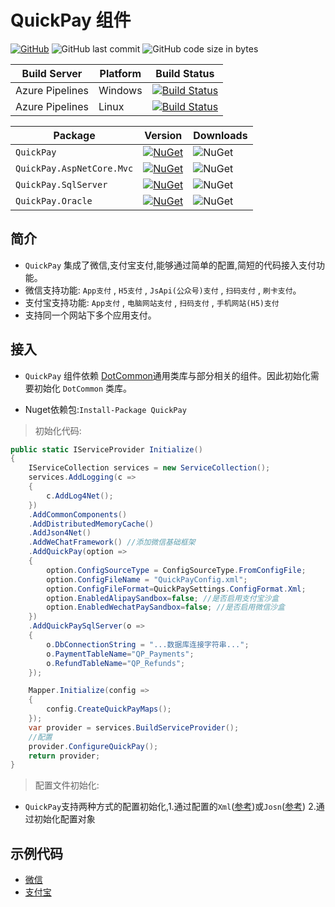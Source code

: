 # QuickPay 组件

[![GitHub](https://img.shields.io/github/license/mashape/apistatus.svg)](https://github.com/cocosip/QuickPay/blob/master/LICENSE) ![GitHub last commit](https://img.shields.io/github/last-commit/cocosip/QuickPay.svg) ![GitHub code size in bytes](https://img.shields.io/github/languages/code-size/cocosip/QuickPay.svg)

| Build Server | Platform | Build Status |
| ------------ | -------- | ------------ |
| Azure Pipelines| Windows |[![Build Status](https://dev.azure.com/cocosip/QuickPay/_apis/build/status/cocosip.QuickPay?branchName=master&jobName=Windows)](https://dev.azure.com/cocosip/QuickPay/_build/latest?definitionId=8&branchName=master)|
| Azure Pipelines| Linux |[![Build Status](https://dev.azure.com/cocosip/QuickPay/_apis/build/status/cocosip.QuickPay?branchName=master&jobName=Linux)](https://dev.azure.com/cocosip/QuickPay/_build/latest?definitionId=8&branchName=master)|

| Package  | Version | Downloads|
| -------- | ------- | -------- |
| `QuickPay` | [![NuGet](https://img.shields.io/nuget/v/QuickPay.svg)](https://www.nuget.org/packages/QuickPay) |![NuGet](https://img.shields.io/nuget/dt/QuickPay.svg)|
| `QuickPay.AspNetCore.Mvc` | [![NuGet](https://img.shields.io/nuget/v/QuickPay.AspNetCore.Mvc.svg)](https://www.nuget.org/packages/QuickPay.AspNetCore.Mvc) |![NuGet](https://img.shields.io/nuget/dt/QuickPay.AspNetCore.Mvc.svg)|
| `QuickPay.SqlServer` | [![NuGet](https://img.shields.io/nuget/v/QuickPay.SqlServer.svg)](https://www.nuget.org/packages/QuickPay.SqlServer) |![NuGet](https://img.shields.io/nuget/dt/QuickPay.SqlServer.svg)|
`QuickPay.Oracle` | [![NuGet](https://img.shields.io/nuget/v/QuickPay.Oracle.svg)](https://www.nuget.org/packages/QuickPay.Oracle) |![NuGet](https://img.shields.io/nuget/dt/QuickPay.Oracle.svg)|

## 简介

- `QuickPay` 集成了微信,支付宝支付,能够通过简单的配置,简短的代码接入支付功能。
- 微信支持功能: `App支付` , `H5支付` , `JsApi(公众号)支付` , `扫码支付` , `刷卡支付`。
- 支付宝支持功能: `App支付` , `电脑网站支付` , `扫码支付` , `手机网站(H5)支付`
- 支持同一个网站下多个应用支付。

## 接入

- `QuickPay` 组件依赖 [DotCommon](https://github.com/cocosip/DotCommon)通用类库与部分相关的组件。因此初始化需要初始化 `DotCommon` 类库。

- Nuget依赖包:`Install-Package QuickPay`

> 初始化代码:

```c#
public static IServiceProvider Initialize()
{
    IServiceCollection services = new ServiceCollection();
    services.AddLogging(c =>
    {
        c.AddLog4Net();
    })
    .AddCommonComponents()
    .AddDistributedMemoryCache()
    .AddJson4Net()
    .AddWeChatFramework() //添加微信基础框架
    .AddQuickPay(option =>
    {
        option.ConfigSourceType = ConfigSourceType.FromConfigFile;
        option.ConfigFileName = "QuickPayConfig.xml";
        option.ConfigFileFormat=QuickPaySettings.ConfigFormat.Xml;
        option.EnabledAlipaySandbox=false; //是否启用支付宝沙盒
        option.EnabledWechatPaySandbox=false; //是否启用微信沙盒
    })
    .AddQuickPaySqlServer(o =>
    {
        o.DbConnectionString = "...数据库连接字符串...";
        o.PaymentTableName="QP_Payments";
        o.RefundTableName="QP_Refunds";
    });

    Mapper.Initialize(config =>
    {
        config.CreateQuickPayMaps();
    });
    var provider = services.BuildServiceProvider();
    //配置
    provider.ConfigureQuickPay();
    return provider;
}
```

> 配置文件初始化:

- `QuickPay`支持两种方式的配置初始化,1.通过配置的`Xml`([参考](../core/src/QuickPay/QuickPayConfig.xml))或`Josn`([参考](../core/src/QuickPay/QuickPayConfig.json)) 2.通过初始化配置对象

## 示例代码

- [微信](/docs/WeChatPay.md)
- [支付宝](/docs/Alipay.md)